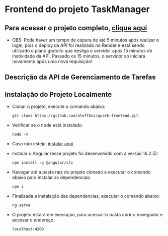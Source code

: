 # Frontend do projeto TaskManager

## Para acessar o projeto completo, [clique aqui](https://quark-taskmanager.netlify.app)
  - OBS: Pode haver um tempo de espera de até 5 minutos após realizar o login, pois o deploy da API foi realizado no Render e está sendo utilizado o plano gratuito que desliga o servidor após 15 minutos de inatividade da API. Passado os 15 minutos, o servidor só iniciará novamente após uma nova requisição!
## Descrição da API de Gerenciamento de Tarefas
## Instalação do Projeto Localmente

- Clonar o projeto, execute o comando abaixo:
  ```
  git clone https://github.com/aleffGui/quark-frontend.git
  ```
- Verificar se o node está instalado:
  ```
  node -v
  ```
- Caso não esteja, [instalar aqui](https://nodejs.org/pt-br/download)

- Instalar o Angular (esse projeto foi desenvolvido com a versão 16.2.5):
  ```
  npm install -g @angular/cli
  ```
- Navegar até a pasta raíz do projeto clonado e executar o comando abaixo para instalar as dependencias:
  ```
  npm i
  ```
- Finalizada a instalação das dependencias, executar o comando abaixo:
  ```
  ng serve
  ```
- O projeto estará em execução, para acessá-lo basta abrir o navegador e acessar o endereço:
  ```
  localhost:4200
  ```
